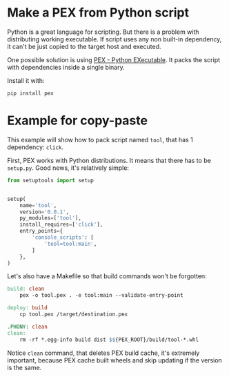# Make a PEX from Python script

Python is a great language for scripting.
But there is a problem with distributing working executable.
If script uses any non built-in dependency, it can't be just copied to
the target host and executed.

One possible solution is using [PEX - Python EXecutable](https://github.com/pantsbuild/pex).
It packs the script with dependencies inside a single binary.

Install it with:

```
pip install pex
```

# Example for copy-paste

This example will show how to pack script named `tool`, that has 1 dependency: `click`.

First, PEX works with Python distributions.
It means that there has to be `setup.py`.
Good news, it's relatively simple:

```python
from setuptools import setup


setup(
    name='tool',
    version='0.0.1',
    py_modules=['tool'],
    install_requires=['click'],
    entry_points={
        'console_scripts': [
            'tool=tool:main',
        ]
    },
)
```

Let's also have a Makefile so that build commands won't be forgotten:

```Makefile
build: clean
    pex -o tool.pex . -e tool:main --validate-entry-point

deploy: build
    cp tool.pex /target/destination.pex

.PHONY: clean
clean:
    rm -rf *.egg-info build dist $${PEX_ROOT}/build/tool-*.whl
```

Notice `clean` command, that deletes PEX build cache, it's extremely important,
because PEX cache built wheels and skip updating if the version is the same.
